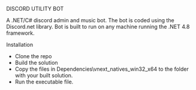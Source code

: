 DISCORD UTILITY BOT

A .NET/C# discord admin and music bot.
The bot is coded using the Discord.net library.
Bot is built to run on any machine running the .NET 4.8 framework.

Installation
* Clone the repo
* Build the solution
* Copy the files in Dependencies\vnext_natives_win32_x64 to the folder with your built solution.
*  Run the executable file.
